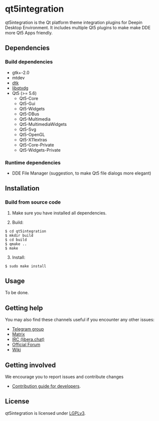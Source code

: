 # qt5integration

qt5integration is the Qt platform theme integration plugins for Deepin Desktop Environment. It includes multiple Qt5 plugins
to make make DDE more Qt5 Apps friendly.

## Dependencies

### Build dependencies

* gtk+-2.0
* mtdev
* [dtk](https://github.com/linuxdeepin/deepin-tool-kit)
* [libqtxdg](https://github.com/lxde/libqtxdg)
* Qt5 (>= 5.6)
  * Qt5-Core
  * Qt5-Gui
  * Qt5-Widgets
  * Qt5-DBus
  * Qt5-Multimedia
  * Qt5-MultimediaWidgets
  * Qt5-Svg
  * Qt5-OpenGL
  * Qt5-X11extras
  * Qt5-Core-Private
  * Qt5-Widgets-Private

### Runtime dependencies

* DDE File Manager (suggestion, to make Qt5 file dialogs more elegant)

## Installation

### Build from source code

1. Make sure you have installed all dependencies.

2. Build:
```
$ cd qt5integration
$ mkdir build
$ cd build
$ qmake ..
$ make
```

3. Install:
```
$ sudo make install
```

## Usage

To be done.

## Getting help

You may also find these channels useful if you encounter any other issues:

* [Telegram group](https://t.me/deepin)
* [Matrix](https://matrix.to/#/#deepin-community:matrix.org)
* [IRC (libera.chat)](https://web.libera.chat/#deepin-community)
* [Official Forum](https://bbs.deepin.org/)
* [Wiki](http://wiki.deepin.org/)

## Getting involved

We encourage you to report issues and contribute changes

* [Contribution guide for developers](https://github.com/linuxdeepin/developer-center/wiki/Contribution-Guidelines-for-Developers-en).

## License

qt5integration is licensed under [LGPLv3](LICENSE).
